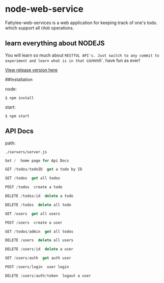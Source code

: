 # node-web-service

Fattylee-web-services is a web application for keeping track of one's todo. which support all `CRUD` operations.

## learn everything about NODEJS

You will learn so much about `RESTfUL API's. Just switch to any commit to experiment and learn what is in that `commit`. have fun as ever!

[View release version here](https://fattylee-todos-api.herokuapp.com)

##Installation

node:

```shell
$ npm install
```
start:

```shell
$ npm start
```

## API Docs 

path:

 `./servers/server.js`
 
 ```js
 Get /  home page for Api Docs
 ```
 
 ```js
 GET /todos/todoID  get a todo by ID
 ```
 
 ```js
 GET /todos  get all todos
 ```
 
```js
POST /todos  create a todo
```

```js
DELETE /todos/id  delete a todo
```

```js
DELETE /todos  delete all todo
```
 
```js
GET /users  get all users 
```
 
```js
POST /users  create a user
```

```js
GET /todos/admin  get all todos
```

```js
DELETE /users  delete all users 
```

```js
DELETE /users/id  delete a user
```

```js
GET /users/auth  get auth user
```
 
```js
POST /users/login  user login
```

```js
DELETE /users/auth/token  logout a user 
```
